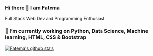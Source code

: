 ### Hi there 👋 I am Fatema 

Full Stack Web Dev and Programming Enthusiast

### 🔭 I’m currently working on Python, Data Science, Machine learning, HTML, CSS & Bootstrap 

[![Fatema's github stats](https://github-readme-stats.vercel.app/api?username=Fatema110&count_private=true&show_icons=true&theme=radical&hide_rank=false)](https://github.com//github-readme-stats)





<!-- BLOG-POST-LIST:START -->
<!-- BLOG-POST-LIST:END -->


<!--
**Fatema110/Fatema110** is a ✨ _special_ ✨ repository because its `README.md` (this file) appears on your GitHub profile.
Here are some ideas to get you started:
-->



<!--
- 👯 I’m looking to collaborate on ...
- 🤔 I’m looking for help with ...
- 💬 Ask me about ...
- 📫 How to reach me: ...
- 😄 Pronouns: ...
- ⚡ Fun fact: Love Reading Books
-->
